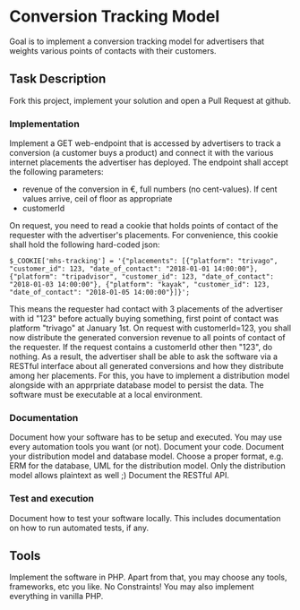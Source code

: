 # Conversion Tracking Model

Goal is to implement a conversion tracking model for advertisers that weights various points of contacts with their customers.

## Task Description

Fork this project, implement your solution and open a Pull Request at github.

### Implementation

Implement a GET web-endpoint that is accessed by advertisers to track a conversion (a customer buys a product) and connect it with the various internet placements the advertiser has deployed. 
The endpoint shall accept the following parameters:

 - revenue of the conversion in €, full numbers (no cent-values). If cent values arrive, ceil of floor as appropriate
 - customerId
 
On request, you need to read a cookie that holds points of contact of the requester with the advertiser's placements. For convenience, this cookie shall hold the following hard-coded json:

```
$_COOKIE['mhs-tracking'] = '{"placements": [{"platform": "trivago", "customer_id": 123, "date_of_contact": "2018-01-01 14:00:00"}, {"platform": "tripadvisor", "customer_id": 123, "date_of_contact": "2018-01-03 14:00:00"}, {"platform": "kayak", "customer_id": 123, "date_of_contact": "2018-01-05 14:00:00"}]}';
```

This means the requester had contact with 3 placements of the advertiser with id "123" before actually buying something, first point of contact was platform "trivago" at January 1st.
On request with customerId=123, you shall now distribute the generated conversion revenue to all points of contact of the requester. If the request contains a customerId other then "123", do nothing.
As a result, the advertiser shall be able to ask the software via a RESTful interface about all generated conversions and how they distribute among her placements.
For this, you have to implement a distribution model alongside with an apprpriate database model to persist the data.
The software must be executable at a local environment.

### Documentation

Document how your software has to be setup and executed. You may use every automation tools you want (or not).
Document your code.
Document your distribution model and database model. Choose a proper format, e.g. ERM for the database, UML for the distribution model. Only the distribution model allows plaintext as well ;)
Document the RESTful API.

### Test and execution

Document how to test your software locally. This includes documentation on how to run automated tests, if any.

## Tools

Implement the software in PHP. Apart from that, you may choose any tools, frameworks, etc you like. No Constraints! You may also implement everything in vanilla PHP.

